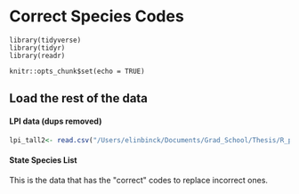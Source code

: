 # Correct Species Codes

```{include=FALSE}
library(tidyverse)
library(tidyr)
library(readr)

knitr::opts_chunk$set(echo = TRUE)
```


## Load the rest of the data

#### LPI data (dups removed)


```r
lpi_tall2<- read.csv("/Users/elinbinck/Documents/Grad_School/Thesis/R_project/Thesis_Research/data/lpi_tall.DupsRemoved.csv")
```


#### State Species List 
This is the data that has the "correct" codes to replace incorrect ones. 
















